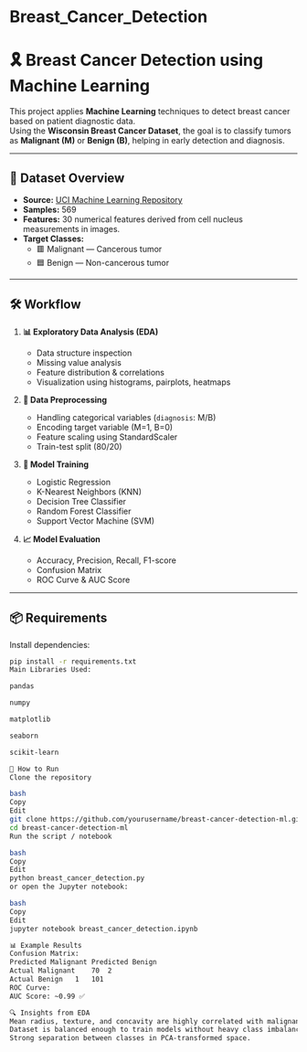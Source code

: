 # Breast_Cancer_Detection
# 🎗️ Breast Cancer Detection using Machine Learning

This project applies **Machine Learning** techniques to detect breast cancer based on patient diagnostic data.  
Using the **Wisconsin Breast Cancer Dataset**, the goal is to classify tumors as **Malignant (M)** or **Benign (B)**, helping in early detection and diagnosis.

---

## 📂 Dataset Overview

- **Source:** [UCI Machine Learning Repository](https://archive.ics.uci.edu/ml/datasets/Breast+Cancer+Wisconsin+(Diagnostic))
- **Samples:** 569
- **Features:** 30 numerical features derived from cell nucleus measurements in images.
- **Target Classes:**
  - 🟥 Malignant — Cancerous tumor
  - 🟦 Benign — Non-cancerous tumor

---

## 🛠 Workflow

1. **📊 Exploratory Data Analysis (EDA)**
   - Data structure inspection
   - Missing value analysis
   - Feature distribution & correlations
   - Visualization using histograms, pairplots, heatmaps

2. **🧹 Data Preprocessing**
   - Handling categorical variables (`diagnosis`: M/B)
   - Encoding target variable (M=1, B=0)
   - Feature scaling using StandardScaler
   - Train-test split (80/20)

3. **🤖 Model Training**
   - Logistic Regression
   - K-Nearest Neighbors (KNN)
   - Decision Tree Classifier
   - Random Forest Classifier
   - Support Vector Machine (SVM)

4. **📈 Model Evaluation**
   - Accuracy, Precision, Recall, F1-score
   - Confusion Matrix
   - ROC Curve & AUC Score

---

## 📦 Requirements

Install dependencies:
```bash
pip install -r requirements.txt
Main Libraries Used:

pandas

numpy

matplotlib

seaborn

scikit-learn

🚀 How to Run
Clone the repository

bash
Copy
Edit
git clone https://github.com/yourusername/breast-cancer-detection-ml.git
cd breast-cancer-detection-ml
Run the script / notebook

bash
Copy
Edit
python breast_cancer_detection.py
or open the Jupyter notebook:

bash
Copy
Edit
jupyter notebook breast_cancer_detection.ipynb

📊 Example Results
Confusion Matrix:
Predicted Malignant	Predicted Benign
Actual Malignant	70	2
Actual Benign	1	101
ROC Curve:
AUC Score: ~0.99 ✅

🔍 Insights from EDA
Mean radius, texture, and concavity are highly correlated with malignancy.
Dataset is balanced enough to train models without heavy class imbalance handling.
Strong separation between classes in PCA-transformed space.
